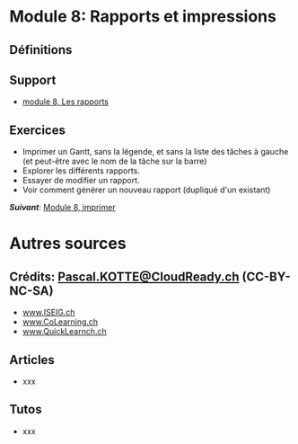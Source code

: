 # Module 8: Rapports et impressions
## Définitions

## Support
* [module 8, Les rapports](https://medium.com/quicklearn/ms-project-module-8-2b6f535f25c7?source=friends_link&sk=f47e580b99b3cc49b93bba3d561cd25c)

## Exercices
* Imprimer un Gantt, sans la légende, et sans la liste des tâches à gauche (et peut-être avec le nom de la tâche sur la barre)
* Explorer les différents rapports.
* Essayer de modifier un rapport.
* Voir comment générer un nouveau rapport (dupliqué d'un existant)


***Suivant***: [Module 8, imprimer](https://github.com/CloudReady-ch/ISEIG-LAB/blob/master/MS-Project/8.Rapports.md)

# Autres sources
## Crédits: Pascal.KOTTE@CloudReady.ch (CC-BY-NC-SA)
* www.ISEIG.ch 
* www.CoLearning.ch
* www.QuickLearnch.ch
## Articles
* xxx
## Tutos
* xxx
